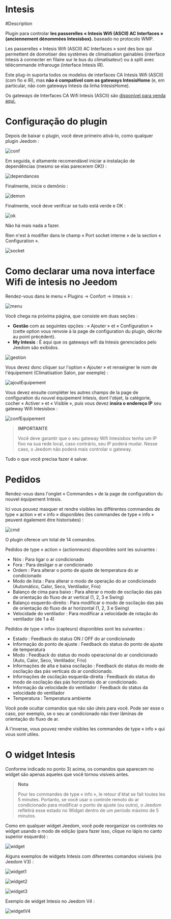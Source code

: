 # Intesis

#Description

Plugin para controlar **les passerelles « Intesis Wifi (ASCII) AC Interfaces » (anciennement dénommées Intesisbox).**  baseado no protocolo WMP.

Les passerelles « Intesis Wifi (ASCII) AC Interfaces » sont des box qui permettent de domotiser des systèmes de climatisation gainables (interface Intesis à connecter en filaire sur le bus du climatisateur) ou à split avec télécommande infrarouge (interface Intesis IR).

Este plug-in suporta todos os modelos de interfaces CA Intesis Wifi (ASCII) (com fio e IR), mas **não é compatível com os gateways IntesisHome** (e, em particular, não com gateways Intesis da linha IntesisHome).

Os gateways de Interfaces CA Wifi Intesis (ASCII) são [disponível para venda aqui.](https://www.domadoo.fr/fr/323_intesis-unites-ac-domestiques-daikin-vers-une-interface-wi-fi-rac)

# Configuração do plugin

Depois de baixar o plugin, você deve primeiro ativá-lo, como qualquer plugin Jeedom :

![conf](../images/intesisConf.png)

Em seguida, é altamente recomendável iniciar a instalação de dependências (mesmo se elas parecerem OK)) :

![dependances](../images/intesisDep.png)

Finalmente, inicie o demônio :

![demon](../images/intesisDem.png)

Finalmente, você deve verificar se tudo está verde e OK :

![ok](../images/intesisOk.png)

Não há mais nada a fazer.

Rien n'est à modifier dans le champ « Port socket interne » de la section « Configuration ».

![socket](../images/intesisSocket.png)

# Como declarar uma nova interface Wifi de intesis no Jeedom

Rendez-vous dans le menu « Plugins → Confort → Intesis » :

![menu](../images/intesisMenu.png)

Você chega na próxima página, que consiste em duas seções :

- **Gestão** com as seguintes opções : « Ajouter » et « Configuration » (cette option vous renvoie à la page de configuration du plugin, décrite au point précédent).
- **My Intesis** : É aqui que os gateways wifi da Intesis gerenciados pelo Jeedom são exibidos.

![gestion](../images/intesisGest.png)

Vous devez donc cliquer sur l'option « Ajouter » et renseigner le nom de l'équipement (Climatisation Salon, par exemple) :

![ajoutEquipement](../images/intesisAddeq.png)

Vous devez ensuite compléter les autres champs de la page de configuration du nouvel équipement Intesis, dont l'objet, la catégorie, cocher « Activer » et « Visible », puis vous devez **insira o endereço IP** seu gateway Wifi Intesisbox :

![confEquipement](../images/intesisConfEq.png)

>**IMPORTANTE**
>
>Você deve garantir que o seu gateway Wifi Intesisbox tenha um IP fixo na sua rede local, caso contrário, seu IP poderá mudar. Nesse caso, o Jeedom não poderá mais controlar o gateway.

Tudo o que você precisa fazer é salvar.

# Pedidos

Rendez-vous dans l'onglet « Commandes » de la page de configuration du nouvel équipement Intesis.

Ici vous pouvez masquer et rendre visibles les différentes commandes de type « action » et « info » disponibles (les commandes de type « info » peuvent également être historisées) :

![cmd](../images/intesisCmd.png)

O plugin oferece um total de 14 comandos.

Pedidos de type « action » (actionneurs) disponibles sont les suivantes :

- Nós : Para ligar o ar condicionado
-	Fora : Para desligar o ar condicionado
- Ordem : Para alterar o ponto de ajuste de temperatura do ar condicionado
- Modo de lista : Para alterar o modo de operação do ar condicionado (Automático, Calor, Seco, Ventilador, Frio)
- Balanço de cima para baixo : Para alterar o modo de oscilação das pás de orientação do fluxo de ar vertical (1, 2, 3 e Swing)
- Balanço esquerdo-direito : Para modificar o modo de oscilação das pás de orientação do fluxo de ar horizontal (1, 2, 3 e Swing)
- Velocidade do ventilador : Para modificar a velocidade de rotação do ventilador (de 1 a 4)

Pedidos de type « info» (capteurs) disponibles sont les suivantes :

-	Estado : Feedback do status ON / OFF do ar condicionado
-	Informação do ponto de ajuste : Feedback do status do ponto de ajuste de temperatura
-	Modo : Feedback do status do modo operacional do ar condicionado (Auto, Calor, Seco, Ventilador, Frio)
-	Informações de alta e baixa oscilação : Feedback do status do modo de oscilação das pás verticais do ar condicionado.
-	Informações de oscilação esquerda-direita : Feedback do status do modo de oscilação das pás horizontais do ar condicionado.
-	Informação da velocidade do ventilador : Feedback do status da velocidade do ventilador
-	Temperatura : Temperatura ambiente

Você pode ocultar comandos que não são úteis para você. Pode ser esse o caso, por exemplo, se o seu ar condicionado não tiver lâminas de orientação do fluxo de ar.

À l'inverse, vous pouvez rendre visibles les commandes de type « info » qui vous sont utiles.

# O widget Intesis

Conforme indicado no ponto 3) acima, os comandos que aparecem no widget são apenas aqueles que você tornou visíveis antes.

>**Nota**
>
>Pour les commandes de type « info », le retour d'état se fait toutes les 5 minutes. Portanto, se você usar o controle remoto do ar condicionado para modificar o ponto de ajuste (ou outro), o Jeedom refletirá esse estado no Widget dentro de um período máximo de 5 minutos.

Como em qualquer widget Jeedom, você pode reorganizar os controles no widget usando o modo de edição (para fazer isso, clique no lápis no canto superior esquerdo) :

![widget](../images/intesisWidget.png)

Alguns exemplos de widgets Intesis com diferentes comandos visíveis (no Jeedom V3) :

![widget1](../images/intesisWidget1.png)

![widget2](../images/intesisWidget2.png)

![widget3](../images/intesisWidget3.png)

Exemplo de widget Intesis no Jeedom V4 :

![widgetV4](../images/intesisWidgetV4.png)
